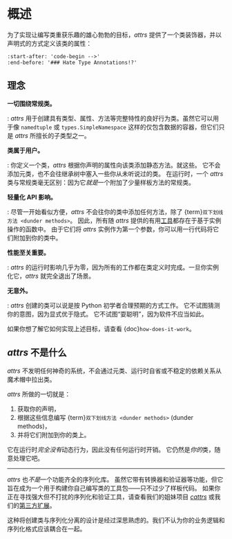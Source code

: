 # 概述

为了实现让编写类重获乐趣的雄心勃勃的目标，*attrs* 提供了一个类装饰器，并以声明式的方式定义该类的属性：

```{include} ../README.md
:start-after: 'code-begin -->'
:end-before: '### Hate Type Annotations!?'
```


## 理念

**一切围绕常规类。**

: *attrs* 用于创建具有类型、属性、方法等完整特性的良好行为类。虽然它可以用于像 `namedtuple` 或 `types.SimpleNamespace` 这样的仅包含数据的容器，但它们只是 *attrs* 所擅长的子类型之一。

**类属于用户。**

: 你定义一个类，*attrs* 根据你声明的属性向该类添加静态方法。就这些。
  它不会添加元类，也不会往继承树中塞入一些你从未听说过的类。
  在运行时，一个 *attrs* 类与常规类毫无区别：因为它*就是*一个附加了少量样板方法的常规类。

**轻量化 API 影响。**

: 尽管一开始看似方便，*attrs* 不会往你的类中添加任何方法，除了 {term}`双下划线方法 <dunder methods>`。
  因此，所有随 *attrs* 提供的有用[工具](helpers)都存在于基于实例操作的函数中。
  由于它们将 *attrs* 实例作为第一个参数，你可以用一行代码将它们附加到你的类中。

**性能至关重要。**

: *attrs* 的运行时影响几乎为零，因为所有的工作都在类定义时完成。一旦你实例化它，*attrs* 就完全退出了场景。

**无意外。**

: *attrs* 创建的类可以说是按 Python 初学者合理预期的方式工作。
  它不试图猜测你的意图，因为显式优于隐式。
  它不试图“耍聪明”，因为软件不应当如此。

如果你想了解它如何实现上述目标，请查看 {doc}`how-does-it-work`。


## *attrs* 不是什么

*attrs* 不发明任何神奇的系统，不会通过元类、运行时自省或不稳定的依赖关系从魔术帽中拉出类。

*attrs* 所做的一切就是：

1. 获取你的声明，
2. 根据这些信息编写 {term}`双下划线方法 <dunder methods>` (dunder methods)，
3. 并将它们附加到你的类上。

它在运行时*完全没有*动态行为，因此没有任何运行时开销。
它仍然是*你的*类，随意处理它吧。

---

*attrs* 也*不是*一个功能齐全的序列化库。
虽然它带有转换器和验证器等功能，但它旨在成为一个用于构建你自己编写类的工具包——只不过少了样板代码。
如果你正在寻找强大但不打扰的序列化和验证工具，请查看我们的姐妹项目 [*cattrs*](https://catt.rs/) 或我们的[第三方扩展](https://github.com/python-attrs/attrs/wiki/Extensions-to-attrs)。

这种将创建类与序列化分离的设计是经过深思熟虑的。我们不认为你的业务逻辑和序列化格式应该耦合在一起。